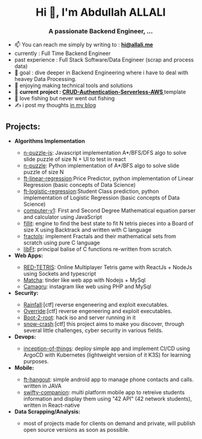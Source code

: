 <h1 align="center">Hi 👋, I'm Abdullah ALLALI</h1>
<h3 align="center">A passionate  Backend Engineer, ...</h3>

- 📫 You can reach me simply by writing to : **hi@allali.me**
- currently : Full Time Backend Engineer
- past experience : Full Stack Software/Data Engineer (scrap and process data)
- 🥅 goal : dive deeper in Backend Engineering where i have to deal with heavey Data Processing.
- 🧰 enjoying making technical tools and solutions
- 👷 **current project : [CRUD-Authentication-Serverless-AWS
](https://github.com/aallali/CRUD-Authentication-Serverless-AWS
)** template
- 🎣 love fishing but never went out fishing
- ✍️ i post my thoughts [in my blog](https://blog.allali.me/)
 
## Projects:
<ul>
	<li><b>Algorithms Implementation</b></li>
	<ul>
		<li>
			<a href="https://github.com/aallali/N-Puzzle-Js">n-puzzle-js</a>: Javascript implementation A*/BFS/DFS algo to solve slide puzzle of size N + UI to test in react
		</li>
		<li>
			<a href="https://github.com/aallali/N-Puzzle">n-puzzle</a>: Python implementation of A*/BFS algo to solve slide puzzle of size N
		</li>
		<li>
			<a href="https://github.com/aallali/ft-linear-regression">ft-linear-regression</a>:Price Predictor, python implementation of Linear Regression (basic concepts of Data Science)
		</li>
		<li>
			<a href="https://github.com/aallali/DSLR--Data-Science-X-Logistic-Regression-">ft-logistic-regression</a>:Student Class prediction, python implementation of Logistic Regression (basic concepts of Data Science)
		</li>
		<li>
			<a href="https://github.com/aallali/42-computorv1">computer-v1</a>: First and Second Degree Mathematical equation parser and calculator using JavaScript
		</li>
		<li>
			<a href="https://github.com/aallali/Fillit">fillit</a>: engine to find the best state to fit N tetris pieces into a Board of size X using Backtrack and written with C language
		</li>
		<li>
			<a href="https://github.com/aallali/Fractol">fractols</a>: implement Fractals and their mathematical sets from scratch using pure C language
		</li>
		<li>
			<a href="https://github.com/aallali/Libft">libFt</a>: principal balise of C functions re-written from scratch.
		</li>
	</ul>
	<li><b>Web Apps:</b></li>
	<ul>
		<li>
			<a href="https://github.com/aallali/red-tetris">RED-TETRIS</a>: Online Multiplayer Tetris game with ReactJs + NodeJs using Sockets and typescript
		</li>
		<li>
			<a href="https://github.com/aallali/Matcha
">Matcha</a>: tinder like web app with Nodejs + MySql
		</li>
		<li>
			<a href="https://github.com/aallali/camagru">Camagru</a>: instagram like web using PHP and MySql
		</li>
	</ul>
	<li><b>Security:</b></li>
	<ul>
		<li>
			<a href="https://github.com/aallali/42-rainfall">Rainfall</a>:[ctf] reverse engeneering and exploit executables.
		</li>
		<li>
			<a href="https://github.com/aallali/42-override">Override</a>:[ctf] reverse engeneering and exploit executables.
		</li>
		<li>
			<a href="https://github.com/aallali/42-boot2root">Boot-2-root</a>: hack iso and server running in it
		</li>
		<li>
			<a href="https://github.com/aallali/42-boot2root">snow-crash</a>:[ctf] this project aims to make you discover, through several little challenges, cyber security in various fields.
		</li>
	</ul>
	<li><b>Devops:</b></li>
	<ul>
		<li>
			<a href="https://github.com/aallali/Inception-of-Things/tree/v2/1337">inception-of-things</a>: deploy simple app and implement CI/CD using ArgoCD with Kubernetes (lightweight version of it K3S) for learning purposes.
		</li>
	</ul>
	<li><b>Mobile:</b></li>
	<ul>
		<li>
			<a href="https://github.com/aallali/ft-hangouts">ft-hangout</a>: simple android app to manage phone contacts and calls. written in JAVA
		</li>
		<li>
			<a href="https://github.com/aallali/Swifty-Companion">swifty-companion</a>: multi platform mobile app to retreive students information and display them using "42 API" (42 network students), written in React-native
		</li>
	</ul>
	<li><b>Data Scrapping/Analysis:</b></li>
	<ul>
		<li>
			most of projects made for clients on demand and private, will publish open source versions as soon as possible.
		</li>
	</ul>
	</ul>
</ul>
